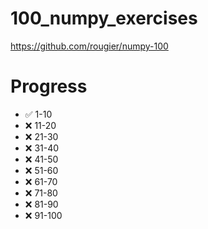 # 100_numpy_exercises
https://github.com/rougier/numpy-100

# Progress
- ✅ 1-10
- ❌ 11-20
- ❌ 21-30
- ❌ 31-40
- ❌ 41-50
- ❌ 51-60
- ❌ 61-70
- ❌ 71-80
- ❌ 81-90
- ❌ 91-100
